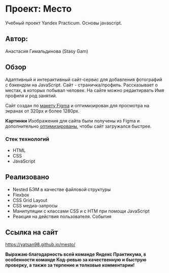# Проект: Место
Учебный проект Yandex Practicum. Основы javascript.

## Автор: 
Анастасия Гимальдинова (Stasy Gam)

## Обзор
Адаптивный и интерактивный сайт-сервис для добавления фотографий с бэкендом на JavaScript.
Сайт - страничка/профиль. Рассказывает о местах, в которых побывал человек.
На сайте можно редактирвать Имя профиля и род занятий.

Сайт создан по [макету Figma](https://www.figma.com/file/2cn9N9jSkmxD84oJik7xL7/JavaScript.-Sprint-4?node-id=0%3A1)
и оптимизирован для просмотра на экранах от 320px и более 1280px.

**Картинки**
Изображения для сайта были получены из Figma и дополнительно [оптимизированы](https://tinypng.com/), чтобы сайт загружался быстрее.


### Стек технологий
* HTML
* CSS
* JavaScript

## Реализовано
* Nested БЭМ в качестве файловой структуры
* Flexbox
* CSS Grid Layout
* CSS медиа-запросы
* Манипуляции с классами CSS и с HTM при помощи JavaScript
* Реакция на действия пользователя. События


## Ссылка на сайт
https://yatsan98.github.io/mesto/

**Выражаю благодарность всей команде Яндекс Практикума, в особенности команде Код-ревью за качественную и быструю проверку, а также за терпение и толковые комментарии!**
